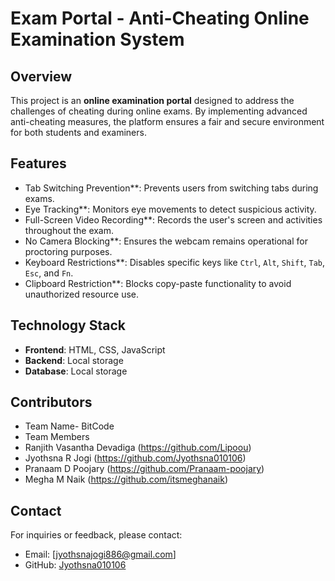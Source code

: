 
# Exam Portal - Anti-Cheating Online Examination System  

  

##  Overview  
This project is an **online examination portal** designed to address the challenges of cheating during online exams. By implementing advanced anti-cheating measures, the platform ensures a fair and secure environment for both students and examiners.  


##  Features  

-   Tab Switching Prevention**: Prevents users from switching tabs during exams.  
-   Eye Tracking**: Monitors eye movements to detect suspicious activity.  
-   Full-Screen Video Recording**: Records the user's screen and activities throughout the exam.  
-   No Camera Blocking**: Ensures the webcam remains operational for proctoring purposes.  
-   Keyboard Restrictions**: Disables specific keys like `Ctrl`, `Alt`, `Shift`, `Tab`, `Esc`, and `Fn`.  
-   Clipboard Restriction**: Blocks copy-paste functionality to avoid unauthorized resource use.  


##  Technology Stack  

- **Frontend**: HTML, CSS, JavaScript  
- **Backend**:  Local storage 
- **Database**: Local storage
 

##  Contributors  

- Team Name- BitCode
- Team Members
- Ranjith Vasantha Devadiga (https://github.com/Lipoou)
- Jyothsna R Jogi (https://github.com/Jyothsna010106)
- Pranaam D Poojary (https://github.com/Pranaam-poojary)
- Megha M Naik (https://github.com/itsmeghanaik) 



##  Contact  

For inquiries or feedback, please contact:  
- Email: [jyothsnajogi886@gmail.com]  
- GitHub: [Jyothsna010106](https://github.com/Jyothsna010106)  



